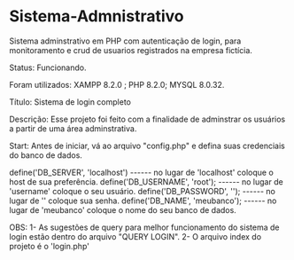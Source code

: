 # Sistema-Admnistrativo
 Sistema adminstrativo em PHP com autenticação de login, para monitoramento e crud de usuarios registrados na empresa fictícia.

 Status: Funcionando.

Foram utilizados: XAMPP 8.2.0 ; PHP 8.2.0; MYSQL 8.0.32.

Título: Sistema de login completo

Descrição: Esse projeto foi feito com a finalidade de adminstrar os usuários a partir de uma área adminstrativa. 

Start: Antes de iniciar, vá ao arquivo "config.php" e defina suas credenciais do banco de dados.

define('DB_SERVER', 'localhost') ------ no lugar de 'localhost' coloque o host de sua preferência.
define('DB_USERNAME', 'root');   ------ no lugar de 'username' coloque o seu usuário.
define('DB_PASSWORD', '');       ------ no lugar de '' coloque sua senha.
define('DB_NAME', 'meubanco');   ------ no lugar de 'meubanco' coloque o nome do seu banco de dados.

OBS: 
1- As sugestões de query para melhor funcionamento do sistema de login estão dentro do arquivo "QUERY LOGIN".
2- O arquivo index do projeto é o 'login.php'
